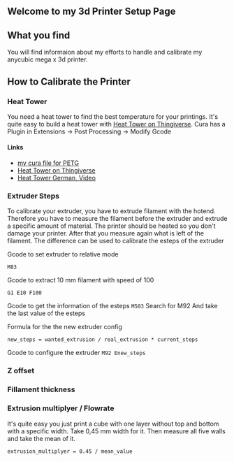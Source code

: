 ## Welcome to my 3d Printer Setup Page

## What you find
You will find informaion about my efforts to handle and calibrate my anycubic mega x 3d printer. 

## How to Calibrate the Printer

### Heat Tower
You need a heat tower to find the best temperature for your printings. 
It's quite easy to build a heat tower with [Heat Tower on Thingiverse](https://www.thingiverse.com/thing:2729076). Cura has a Plugin in Extensions -> Post Processing -> Modify Gcode


#### Links
- [my cura file for PETG](AI3M_SmartTemperatureTower_PETG_220-265.3mf)
- [Heat Tower on Thingiverse](https://www.thingiverse.com/thing:2729076)
- [Heat Tower German, Video](https://www.youtube.com/watch?v=wlRO5C9CUb0&list=PLIr33KPqFkS7zMYsN66CPz1qMfeKCvnlc&index=1&t=1140s)

### Extruder Steps
To calibrate your extruder, you have to extrude filament with the hotend. 
Therefore you have to measure the filament before the extruder and extrude a specific amount of material. The printer should be heated so you don't damage your printer.
After that you measure again what is left of the filament. The difference can be used to calibrate the esteps of the extruder 

Gcode to set extruder to relative mode

`M83`

Gcode to extract 10 mm filament with speed of 100

`G1 E10 F100`

Gcode to get the information of the esteps
`M503`
Search for M92
And take the last value of the esteps

Formula for the the new extruder config
```
new_steps = wanted_extrusion / real_extrusion * current_steps
````


Gcode to configure the extruder
`M92 Enew_steps`

### Z offset

### Fillament thickness

### Extrusion multiplyer / Flowrate
It's quite easy you just print a cube with one layer without top and bottom with a specific width. Take 0,45 mm width for it.
Then measure all five walls and take the mean of it.
```
extrusion_multiplyer = 0.45 / mean_value
```

